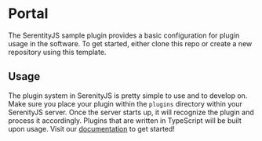 # Portal
The SerentityJS sample plugin provides a basic configuration for plugin usage in the software. To get started, either clone this repo or create a new repository using this template.

## Usage
The plugin system in SerenityJS is pretty simple to use and to develop on. Make sure you place your plugin within the `plugins` directory within your SerenityJS server. Once the server starts up, it will recognize the plugin and process it accordingly. Plugins that are written in TypeScript will be built upon usage. Visit our [documentation](https://serenityjs.net/) to get started!
